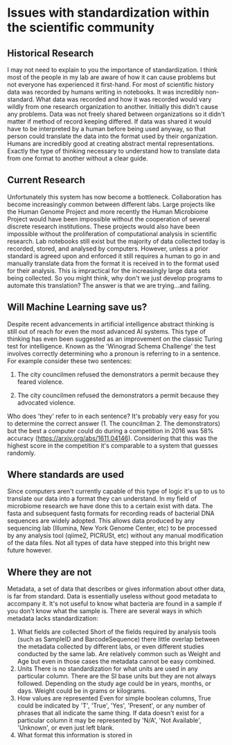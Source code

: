 # Issues with standardization within the scientific community

## Historical Research
I may not need to explain to you the importance of standardization. I think most of the people in my lab are aware of how it can cause problems but not everyone has experienced it first-hand. For most of scientific history <!--- Find a better term ---> data was recorded by humans writing in notebooks. It was incredibly non-standard. What data was recorded and how it was recorded would vary wildly from one research organization to another. Initially this didn't cause any problems. Data was not freely shared between organizations so it didn't matter if method of record keeping differed. If data was shared it would have to be interpreted by a human before being used anyway, so that person could translate the data into the format used by their organization. Humans are incredibly good at creating abstract mental representations. Exactly the type of thinking necessary to understand how to translate data from one format to another without a clear guide.

## Current Research
Unfortunately this system has now become a bottleneck. Collaboration has become increasingly common between different labs. Large projects like the Human Genome Project and more recently the Human Microbiome Project would have been impossible without the cooperation of several discrete research institutions. These projects would also have been impossible without the proliferation of computational analysis in scientific research. Lab notebooks still exist but the majority of data collected today is recorded, stored, and analysed by computers. However, unless a prior standard is agreed upon and enforced it still requires a human to go in and manually translate data from the format it is received in to the format used for their analysis. This is impractical for the increasingly large data sets being collected. So you might think, why don't we just develop programs to automate this translation? The answer is that we are trying...and failing.

## Will Machine Learning save us?
Despite recent advancements in artificial intelligence abstract thinking is still out of reach for even the most advanced AI systems. This type of thinking has even been suggested as an improvement on the classic Turing test for intelligence. Known as the 'Winograd Schema Challenge' the test involves correctly determining who a pronoun is referring to in a sentence. For example consider these two sentences:

1) The city councilmen refused the demonstrators a permit because they feared violence.

2) The city councilmen refused the demonstrators a permit because they advocated violence.

Who does 'they' refer to in each sentence?
It's probably very easy for you to determine the correct answer (1. The councilman 2. The demonstrators) but the best a computer could do during a competition in 2016 was 58% accuracy (https://arxiv.org/abs/1611.04146). Considering that this was the highest score in the competition it's comparable to a system that guesses randomly.

## Where standards are used
Since computers aren't currently capable of this type of logic it's up to us to translate our data into a format they can understand. In my field of microbiome research we have done this to a certain exist with data. The fasta and subsequent fastq formats for recording reads of bacterial DNA sequences are widely adopted. This allows data produced by any sequencing lab (Illumina, New York Genome Center, etc) to be processed by any analysis tool (qiime2, PICRUSt, etc) without any manual modification of the data files. Not all types of data have stepped into this bright new future however.

## Where they are not
Metadata, a set of data that describes or gives information about other data, is far from standard. Data is essentially useless without good metadata to accompany it. It's not useful to know what bacteria are found in a sample if you don't know what the sample is. There are several ways in which metadata lacks standardization:

1) What fields are collected
Short of the fields required by analysis tools (such as SampleID and BarcodeSequence) there little overlap between the metadata collected by different labs, or even different studies conducted by the same lab. Are relatively common such as Weight and Age but even in those cases the metadata cannot be easy combined.
2) Units
There is no standardization for what units are used in any particular column. There are the SI base units but they are not always followed. Depending on the study age could be in years, months, or days. Weight could be in grams or kilograms.
3) How values are represented
Even for simple boolean columns, True could be indicated by 'T', 'True', 'Yes', 'Present', or any number of phrases that all indicate the same thing. If data doesn't exist for a particular column it may be represented by 'N/A', 'Not Available', 'Unknown', or even just left blank.
3) What format this information is stored in 
